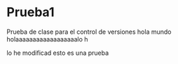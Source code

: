 # Prueba1
Prueba de clase para el control de versiones
hola mundo
holaaaaaaaaaaaaaaaaaalo h

lo he modificad
esto es una prueba
